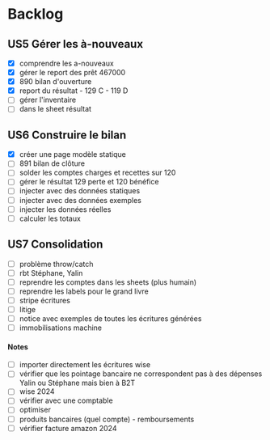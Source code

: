 # Backlog

## US5 Gérer les à-nouveaux
- [x] comprendre les a-nouveaux
- [x] gérer le report des prêt 467000
- [x] 890 bilan d'ouverture
- [x] report du résultat - 129 C - 119 D
- [ ] gérer l'inventaire
- [ ] dans le sheet résultat

## US6 Construire le bilan
- [x] créer une page modèle statique
- [ ] 891 bilan de clôture
- [ ] solder les comptes charges et recettes sur 120
- [ ] gérer le résultat 129 perte et 120 bénéfice
- [ ] injecter avec des données statiques
- [ ] injecter avec des données exemples
- [ ] injecter les données réelles
- [ ] calculer les totaux

## US7 Consolidation
- [ ] problème throw/catch
- [ ] rbt Stéphane, Yalin
- [ ] reprendre les comptes dans les sheets (plus humain)
- [ ] reprendre les labels pour le grand livre
- [ ] stripe écritures
- [ ] litige
- [ ] notice avec exemples de toutes les écritures générées
- [ ] immobilisations machine

#### Notes

- [ ] importer directement les écritures wise
- [ ] vérifier que les pointage bancaire ne correspondent pas à des dépenses Yalin ou Stéphane mais bien à B2T
- [ ] wise 2024
- [ ] vérifier avec une comptable
- [ ] optimiser 
- [ ] produits bancaires (quel compte) - remboursements
- [ ] vérifier facture amazon 2024
